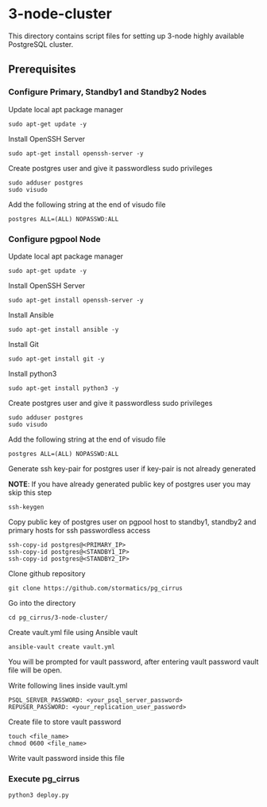 # 3-node-cluster

This directory contains script files for setting up 3-node highly available PostgreSQL cluster.

## Prerequisites

### Configure Primary, Standby1 and Standby2 Nodes

Update local apt package manager

```
sudo apt-get update -y
```
Install OpenSSH Server

```
sudo apt-get install openssh-server -y
```
Create postgres user and give it passwordless sudo privileges

```
sudo adduser postgres
sudo visudo
```
Add the following string at the end of visudo file

```
postgres ALL=(ALL) NOPASSWD:ALL
```
### Configure pgpool Node

Update local apt package manager

```
sudo apt-get update -y
```
Install OpenSSH Server

```
sudo apt-get install openssh-server -y
```
Install Ansible

```
sudo apt-get install ansible -y
```
Install Git

```
sudo apt-get install git -y
```
Install python3

```
sudo apt-get install python3 -y
```
Create postgres user and give it passwordless sudo privileges

```
sudo adduser postgres
sudo visudo
```
Add the following string at the end of visudo file

```
postgres ALL=(ALL) NOPASSWD:ALL
```
Generate ssh key-pair for postgres user if key-pair is not already generated

**NOTE**: If you have already generated public key of postgres user you may skip this step

```
ssh-keygen 
```
Copy public key of postgres user on pgpool host to standby1, standby2 and primary hosts for ssh passwordless access

```
ssh-copy-id postgres@<PRIMARY_IP>
ssh-copy-id postgres@<STANDBY1_IP>
ssh-copy-id postgres@<STANDBY2_IP>
```
Clone github repository

```
git clone https://github.com/stormatics/pg_cirrus
```
Go into the directory 

```
cd pg_cirrus/3-node-cluster/
```
 
Create vault.yml file using Ansible vault

```
ansible-vault create vault.yml
```
You will be prompted for vault password, after entering vault password vault file will be open.

Write following lines inside vault.yml

```
PSQL_SERVER_PASSWORD: <your_psql_server_password>
REPUSER_PASSWORD: <your_replication_user_password>
```

Create file to store vault password
```
touch <file_name>
chmod 0600 <file_name>
```
Write vault password inside this file

### Execute pg_cirrus
```
python3 deploy.py
```
